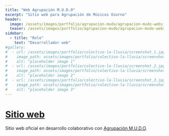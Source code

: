 ```yaml
---
title: "Web Agrupación M.U.D.O"
excerpt: "Sitio web para Agrupación de Músicos Osorno"
header:
  image: /assets/images/portfolio/agrupacion-mudo/agrupacion-mudo-website-cut.jpg
  teaser: /assets/images/portfolio/agrupacion-mudo/agrupacion-mudo-website-cut.jpg
sidebar:
  - title: "Role"
    text: "Desarrollador web"
#gallery:
#  - url: /assets/images/portfolio/colectivo-la-lluvia/screenshot_1.jpg
#    image_path: assets/images/portfolio/colectivo-la-lluvia/screenshot_1.jpg
#    alt: "placeholder image 1"
#  - url: /assets/images/portfolio/colectivo-la-lluvia/screenshot_2.jpg
#    image_path: assets/images/portfolio/colectivo-la-lluvia/screenshot_2.jpg
#    alt: "placeholder image 2"
#  - url: /assets/images/portfolio/colectivo-la-lluvia/screenshot_3.jpg
#    image_path: assets/images/portfolio/colectivo-la-lluvia/screenshot_3.jpg
#    alt: "placeholder image 3"
---
```


# [Sitio web](https://agrupacionmudo.cl/)


Sitio web oficial en desarrollo colaborativo con [Agrupación M.U.D.O](https://instagram.com/agrupacionmudo/).